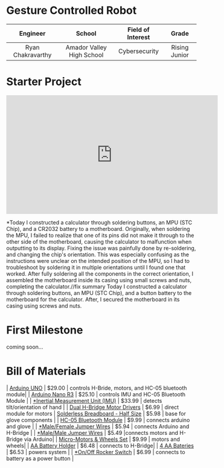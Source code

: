 # Gesture Controlled Robot

<!--- You should comment out all portions of your portfolio that you have not completed yet, as well as any instructions: --> 
<!--- This is an HTML comment in Markdown -->
<!--- Anything between these symbols will not render on the published site -->






| **Engineer** | **School** | **Field of Interest** | **Grade** |
|:--:|:--:|:--:|:--:|
| Ryan Chakravarthy | Amador Valley High School | Cybersecurity | Rising Junior |

<!--- **Replace the BlueStamp logo below with an image of yourself and your completed project. Follow the guide [here](https://tomcam.github.io/least-github-pages/adding-images-github-pages-site.html) if you need help.** -->

<!--- # ![Headstone Image](logo.svg) -->

# Starter Project



<iframe width="560" height="315" src="https://www.youtube.com/embed/lBnLvlJ5_s4?si=6Fjxz9oYdJ5fjPSC" title="YouTube video player" frameborder="0" allow="accelerometer; autoplay; clipboard-write; encrypted-media; gyroscope; picture-in-picture; web-share" referrerpolicy="strict-origin-when-cross-origin" allowfullscreen></iframe>




*Today I constructed a calculator through soldering buttons, an MPU (STC Chip), and a CR2032 battery to a motherboard. Originally, when soldering the MPU, I failed to realize that one of its pins did not make it through to the other side of the motherboard, causing the calculator to malfunction when outputting to its display. Fixing the issue was painfully done by re-soldering, and changing the chip's orientation. This was especially confusing as the instructions were unclear on the intended position of the MPU, so I had to troubleshoot by soldering it in multiple orientations until I found one that worked. After fully soldering all the components in the correct orientation, I assembled the motherboard inside its casing using small screws and nuts, completing the calculator.//fix summary
Today I constructed a calculator through soldering buttons, an MPU (STC Chip), and a button battery to the motherboard for the calculator. After, I secured the motherboard in its casing using screws and nuts.







# First Milestone 

coming soon...

<!---
 # Final Milestone

**Don't forget to replace the text below with the embedding for your milestone video. Go to Youtube, click Share -> Embed, and copy and paste the code to replace what's below.**

<iframe width="560" height="315" src="https://www.youtube.com/embed/F7M7imOVGug" title="YouTube video player" frameborder="0" allow="accelerometer; autoplay; clipboard-write; encrypted-media; gyroscope; picture-in-picture; web-share" allowfullscreen></iframe>

/* For your final milestone, explain the outcome of your project. Key details to include are:
- What you've accomplished since your previous milestone
- What your biggest challenges and triumphs were at BSE
- A summary of key topics you learned about
- What you hope to learn in the future after everything you've learned at BSE */



# Second Milestone

**Don't forget to replace the text below with the embedding for your milestone video. Go to Youtube, click Share -> Embed, and copy and paste the code to replace what's below.**

<iframe width="560" height="315" src="https://www.youtube.com/embed/y3VAmNlER5Y" title="YouTube video player" frameborder="0" allow="accelerometer; autoplay; clipboard-write; encrypted-media; gyroscope; picture-in-picture; web-share" allowfullscreen></iframe>

For your second milestone, explain what you've worked on since your previous milestone. You can highlight:
- Technical details of what you've accomplished and how they contribute to the final goal
- What has been surprising about the project so far
- Previous challenges you faced that you overcame
- What needs to be completed before your final milestone 

# First Milestone

**Don't forget to replace the text below with the embedding for your milestone video. Go to Youtube, click Share -> Embed, and copy and paste the code to replace what's below.**

<iframe width="560" height="315" src="https://www.youtube.com/embed/CaCazFBhYKs" title="YouTube video player" frameborder="0" allow="accelerometer; autoplay; clipboard-write; encrypted-media; gyroscope; picture-in-picture; web-share" allowfullscreen></iframe>

For your first milestone, describe what your project is and how you plan to build it. You can include:
- An explanation about the different components of your project and how they will all integrate together
- Technical progress you've made so far
- Challenges you're facing and solving in your future milestones
- What your plan is to complete your project

# Schematics 
Here's where you'll put images of your schematics. [Tinkercad](https://www.tinkercad.com/blog/official-guide-to-tinkercad-circuits) and [Fritzing](https://fritzing.org/learning/) are both great resoruces to create professional schematic diagrams, though BSE recommends Tinkercad becuase it can be done easily and for free in the browser. 

# Code
Here's where you'll put your code. The syntax below places it into a block of code. Follow the guide [here]([url](https://www.markdownguide.org/extended-syntax/)) to learn how to customize it to your project needs. 

c++
void setup() {
  // put your setup code here, to run once:
  Serial.begin(9600);
  Serial.println("Hello World!");
}

void loop() {
  // put your main code here, to run repeatedly:

}
-->

# Bill of Materials
<!---
| **Component** | **Price** | **Usecase** |
|:--:|:--:|:--:|
-->

| [Arduino UNO](https://www.amazon.com/Arduino-A000066-ARDUINO-UNO-R3/dp/B008GRTSV6/ref=sr_1_1_sspa?crid=1V4XJ1JOA8UQQ&dib=eyJ2IjoiMSJ9.MazmhFfn-DF8W5oyX_S-tH7qkt_WuogERq_8M3-FTf6ou9kOBA5zItAmHHSDNak0z60nUJ-2lw_MGDugGZSVnD2v64TGllCLNOhouT8ifL9mqHfaVwIJIJDDQRs9U9Q6GI0IKsWWvjHtrn6FGgfvF9HdxFHV5n3_NF-uCB2HVDhXEWZqayzOWTsLbOGt6RRNKYHL0p2PgFGimKSbp3PUgKIHsKG_3F9sPSdbEpm_Qt0.sGetorRX1BiMIfXBXxhwWw8uqP5AKgpqNDL0tv2u7MA&dib_tag=se&keywords=Arduino%2BUno&qid=1718558645&sprefix=arduino%2Buno%2Caps%2C134&sr=8-1-spons&sp_csd=d2lkZ2V0TmFtZT1zcF9hdGY&th=1) | $29.00 | controls H-Bride, motors, and HC-05 bluetooth module|
| [Arduino Nano R3](https://www.amazon.com/Arduino-A000005-ARDUINO-Nano/dp/B0097AU5OU/ref=sr_1_3?crid=3BTE9ZUKPU3KP&dib=eyJ2IjoiMSJ9.DuUAPNKOZx3V-ph33HzyN07Qbfpikx59bB5Qb_BiE51Vy1oguSeb8nkrcN01TQfzpxFOYkQ0osRbYSjo9mQNZ7d5f0y7HI4UOISCA6T17bofs3LnIUpj9F7gDS46r_NB804pwBNPk6KRC_QzGR63NP7N5Mv90TpOVGxTGC0CiX3HHv0L7tZndIwZ-NfyOc_kh3hcxJrGc3GcJt9puPfsJJWWbQb8dPX10zdkVEqAGgc.M1h1yLu1Q_7DRs-q3gXAiHxcTtquvqS-AqZYDMUNnVU&dib_tag=se&keywords=Arduino+Nano+R3&qid=1718558821&sprefix=%2Caps%2C162&sr=8-3) | $25.10 | controls IMU and HC-05 Bluetooth Module |
| [*Inertial Measurement Unit (IMU)](https://www.amazon.com/Position-Temperature-Inertial-Measurement-Consumption/dp/B07P5C6D12/ref=sr_1_1?crid=BTY3JDNBIZMR&dib=eyJ2IjoiMSJ9.RMum2568J1RoNj63NCyZmJQn2J0-c4Gw4zlNowm_6-lY-joR0_B03plCLT_arZfU4fsaxagyhXBcPhDGtrLwbK-RwD4qY_tfdBPk4u2URnKYDOJXa2EIz2EYqL58QJiOW1enI6QVcGluXHInjcATpte81pfGRiuV0vHPDpQw0VJ7eIRnAOH0oy-pF93bWoY2PM-krjb1STv-_M8-YfVtqK7Hz1pMvBE17q6Wc5V23X8.AC7BD_Kve1TvqqxjaQtHmuOkWeZjIpNuBjNAoYNGH8k&dib_tag=se&keywords=Inertial+Measurement+Unit&qid=1718559135&sprefix=inertial+measurement+unit+%2Caps%2C158&sr=8-1) | $33.99 | detects tilt/orientation of hand |
| [Dual H-Bridge Motor Drivers](https://www.amazon.com/Qunqi-Controller-Module-Stepper-Arduino/dp/B014KMHSW6/ref=sr_1_11?crid=2I0MTAM87KGBX&dib=eyJ2IjoiMSJ9.Uhkp4V4YuMhSQCL0zp7DOagThE52qqHMItNDAg9kPKfS4JZ9iDUMvFsuc8egCwssjf00Nmxfxyw1COwlCLaQO840s3u0MaRBK3dW2mzeK09EtH_Y6zQjFbiVMiOR6CHMCZjxxXZ93QCSlXUL73DVt-llACkd2PQLRex8Ilpvbo-uW9XVpxyUhoUjUku5xPG6l9lMxXcA6tiq8r88g1YatfNdJhbmEijZns6wV6XbD0s.rbLGWtWTbYHXjq5M3tghJa95-S8XEcPOLrrsclhVZAs&dib_tag=se&keywords=SparkFun+Dual+H-Bridge+motor+drivers+L298&qid=1718559198&sprefix=sparkfun+dual+h-bridge+motor+drivers+l298%2Caps%2C149&sr=8-11) | $6.99 | direct module for motors
| [Solderless Breadboard - Half Size](https://www.amazon.com/Stemedu-Breadboards-Prototype-Solderless-Breadboard/dp/B0BZ4KF4JK/ref=sr_1_10?crid=31K4WVV63M636&dib=eyJ2IjoiMSJ9.ol9bSuFVYrleklW3sZXfs9iRXF3msGpZumce33A0qubrqp_YG3BVe53IHcN8DCgKDfzZqyW5wmDN4yQHleZ6LvG9Gwhrb3QCaezw6AaFkqBX_RcHVUiSRi-t0lXg1r2hlvZ39u-cyVsE9GBuuwnZjjaxz1OxVPbfJXyY8GcR2EmcFawWENZROQ8zqpJaw2vhavUbGj85gfFd8PQOH_AJ-hj_LmzAzX_rM7CB68b0jS0.qfupjNQ4OpnMfGF9Z79-ZdMBIiNcioY23RfehWvVO3g&dib_tag=se&keywords=Solderless+Breadboard+Half+Size&qid=1718559257&sprefix=solderless+breadboard+half+siz%2Caps%2C190&sr=8-10) | $5.98 | base for glove components |
| [HC-05 Bluetooth Module](https://www.amazon.com/DSD-TECH-HC-05-Pass-through-Communication/dp/B01G9KSAF6/ref=sr_1_1_sspa?crid=1Y1E63CI5V330&dib=eyJ2IjoiMSJ9.GVe7xTdQBd8ycP5WU8ZbiWWV7BFUDNGSUph0cXQjue5IrNCfv4w86s2ZhriTU5-OJz9Pb0U9ADpSaqeNpsiD3YWnwTvHbZ-nmvkVzV1bVFyk64Dg5oueYfxrOWrP8zL237YIXI3A_vZyDl57bAsJcmuQWrwh402QjpOFOgKKGrcnMTSl7FMdpn_hK2quExKVMAe-UtAj7AdCZZqAxmq9-Gn34ulNeCWXSaLgzC3rhIU.OQX71neyKQAbgDKW9kMG-jZL3uzOYHLkpEbLZs_Mp40&dib_tag=se&keywords=HC-05+Bluetooth+Module&qid=1718559342&sprefix=%2Caps%2C196&sr=8-1-spons&sp_csd=d2lkZ2V0TmFtZT1zcF9hdGY&psc=1) | $9.99 | connects arduino and glove |
| [*Male/Female Jumper Wires](https://www.amazon.com/Antrader-Breadboard-Jumper-Female-Dupont/dp/B07S1NGWZL/ref=sr_1_11?crid=3LESUJRPX5UW8&dib=eyJ2IjoiMSJ9.02_pGPGJuD2vGMjk_uhq8vhAuJS6SAo1ZXmtNHywMQAIxxLYjDfrvjgqXmO3DuAsMW4OEUzxcuhDJWmZwkqQIeAg957qr2OD6UshixB3nUCkqLgL7BqL0TK6yBEb7U4WLitZQjx5RL2oyaeZsc5s28agsRXhDGNNMt4ysqbkcvAWcLlpdiImRg3YcZ-UjZiReNXROB8HWrE2nKrDcBUp9AvYvuirdc_T6fv2DTBQFbw.NSV6nidx6zjtBCVyYia79uLkmM3w7UaUvy7GrgKZbek&dib_tag=se&keywords=Male%2FMale%2BJumper%2BWires&qid=1718559400&sprefix=%2Caps%2C202&sr=8-11&th=1) | $5.94 | connects Arduino and H-Bridge |
| [*Male/Male Jumper Wires](https://www.amazon.com/Antrader-Breadboard-Jumper-Female-Dupont/dp/B07S1NGQR1/ref=sr_1_11?crid=3LESUJRPX5UW8&dib=eyJ2IjoiMSJ9.02_pGPGJuD2vGMjk_uhq8vhAuJS6SAo1ZXmtNHywMQAIxxLYjDfrvjgqXmO3DuAsMW4OEUzxcuhDJWmZwkqQIeAg957qr2OD6UshixB3nUCkqLgL7BqL0TK6yBEb7U4WLitZQjx5RL2oyaeZsc5s28agsRXhDGNNMt4ysqbkcvAWcLlpdiImRg3YcZ-UjZiReNXROB8HWrE2nKrDcBUp9AvYvuirdc_T6fv2DTBQFbw.NSV6nidx6zjtBCVyYia79uLkmM3w7UaUvy7GrgKZbek&dib_tag=se&keywords=Male%2FMale%2BJumper%2BWires&qid=1718559400&sprefix=%2Caps%2C202&sr=8-11&th=1) | $5.49 |connects motors and H-Bridge via Arduino|
| [Micro-Motors & Wheels Set](https://www.amazon.com/Electric-Prewired-Magnetic-Gearbox-Plastic/dp/B098Q1BCX5/ref=sr_1_4?crid=3AUR4QSSP27C3&dib=eyJ2IjoiMSJ9.YcsAlopZj4g5UEJCR_rTFy8Q5BZtL8fdWl2My84Addin5BXZp0cZm_ergpOx1AsYGTFO0jD6MmS_IWXjRS98uJJjn2jJhAx90DqpRqEYTXm1HLLTJj1TZ37BGGctYbr_PIMDu_p43zRMhQCjPR4W85VQ1zBgtMfP_fZZVQvLBw_B0-HoxDbVUuU6rV_jld2MzjpyuzU5t7laDS2cN8lnLT_hwl7OqRZdUqkeoX3o7llQT-GMXTHTP4qMqNE5d7cvgFbTTeqlfBTQIOo9a298DDawsXzJqkPXGA1jb88_fE0.D2ZRStUmfVNou1-qyVP9N9i0VMV2A0KOD2u2Ptg3LDo&dib_tag=se&keywords=Micro-motors+and+wheels+kit&qid=1718559676&sprefix=micro-motors+and+wheels+k%2Caps%2C186&sr=8-4) | $9.99 | motors and wheels|
| [AA Battery Holder](https://www.amazon.com/LAMPVPATH-Battery-Holder-Leads-Wires/dp/B07T7MTRZX/ref=sr_1_4?crid=27XSVCDQ04XPQ&dib=eyJ2IjoiMSJ9.qEkNcintEdLI7DlmrIgKa0t6ixLOOrtLG3O_WVblKOEbWwHzf5iMuQyBsK6Xj3dIZE4k5G_LaYu_HokI6zcjU6j-DsFsb8aw_8yyp81Sq4mEwToC6PyKGRODwmi3Qi_OEyRfyyqtVrLhkVzY0NOx8YbdpMKPk2BQXqLvkxRng72tectbeVGnlojkOdjP7HGUAdNbfW8TdvOU9rhTQ_XjSz6HAz5ZVKct9CAdsZd9Jyc.9-d2ifD_D9qPnp6u0yx3ZUck-JyDMgRBf25pO-qhryE&dib_tag=se&keywords=double-A+battery+holder&qid=1718559921&sprefix=double-a+battery+holde%2Caps%2C158&sr=8-4) | $6.48 | connects to H-Bridge|
| [4 AA Bateries](https://www.amazon.com/Panasonic-Batteries-Carbon-Double-Battery/dp/B01MSK084Q/ref=sr_1_8?crid=2Q81QRPT0J6M3&dib=eyJ2IjoiMSJ9.iF-VDq6PgDSgOxmlvHs3LKCPAl5aL0IrvmhbaQ7IND2Lg-SE57gE9olEkCWQZCP4zOjgqC4Ogi657o4Wyk5432ged4gTx5jLhvwwa5lZHJfV_U31OSJGn0wgSt4bDYjRqimxp9HGInNM5UH436j6MQd8wLphtYOUEyECEFieIT1bp96bNHy4aqGMR6Z-JVMnuhtkICnANLCq9-Ic12yVE2NDK_q_0R533IW0t4I8NKMNPlDthV-amzTxZu0lUhcGFa7k65NLazDE96-ipQh0MGTWtrxcGJ8v0Q4IabARelQ.HOIWGrzhff07VxxN9Y3VpXyV2kcdy0dMoNw76aVHcBQ&dib_tag=se&keywords=4%2Bdouble%2Ba%2Bbatteries&qid=1718560062&sprefix=4%2Bdouble%2Ba%2Bbatterie%2Caps%2C146&sr=8-8&th=1) | $6.53 | powers system |
| [*On/Off Rocker Switch](https://www.amazon.com/5Pcs-Rocker-Switch-Position-QTEATAK/dp/B07Y1GDRQG/ref=sr_1_6?crid=784YWU3U28U4&dib=eyJ2IjoiMSJ9.1fYIrtWoaUU8xQPki0E5sT2OfE4-ax56S4xw1AsDXmeTIsVCMEIi4_g188cCbXwpZoBib8H8wszaEjj17ScudtUZdYqCpNk57H1LPajCaJCa0VQgT_CPHr7vVDKtWzkFx90KD6wtyA94BXBbokSvMTEIW616yi-ls65Pw6coKq940gHlF_bdeBDCaR_V5AvTcALSpXFEbAp_O5yF4f1PHU2-FqlqAa7s_RYU7YUI2tQ.lFgIkO4RTLgCELY6sZbl7zhuJ79C9JduWUhVAvC2cCA&dib_tag=se&keywords=rocker+switch&qid=1718562620&sprefix=rcoker+switch+%2Caps%2C145&sr=8-6) | $6.99 | connects to battery as a power button |




<!---
# Other Resources/Examples
One of the best parts about Github is that you can view how other people set up their own work. Here are some past BSE portfolios that are awesome examples. You can view how they set up their portfolio, and you can view their index.md files to understand how they implemented different portfolio components.
- [Example 1](https://trashytuber.github.io/YimingJiaBlueStamp/)
- [Example 2](https://sviatil0.github.io/Sviatoslav_BSE/)
- [Example 3](https://arneshkumar.github.io/arneshbluestamp/)

To watch the BSE tutorial on how to create a portfolio, click here.
-->

